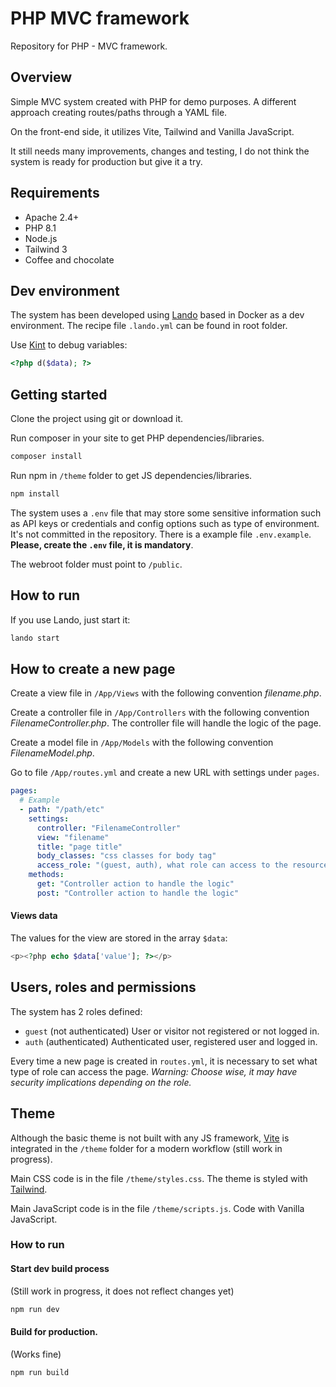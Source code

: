 # PHP MVC framework

Repository for PHP - MVC framework.

## Overview

Simple MVC system created with PHP for demo purposes. A different approach creating routes/paths through a YAML file.

On the front-end side, it utilizes Vite, Tailwind and Vanilla JavaScript.

It still needs many improvements, changes and testing, I do not think the system is ready for production but give it a try.

## Requirements

- Apache 2.4+
- PHP 8.1
- Node.js
- Tailwind 3
- Coffee and chocolate

## Dev environment

The system has been developed using [Lando](https://lando.dev) based in Docker as a dev environment. The recipe file `.lando.yml` can be found in root folder.

Use [Kint](https://kint-php.github.io/kint/) to debug variables:

```php
<?php d($data); ?>
```

## Getting started

Clone the project using git or download it.

Run composer in your site to get PHP dependencies/libraries.

```bash
composer install
```

Run npm in `/theme` folder to get JS dependencies/libraries.

```bash
npm install
```

The system uses a `.env` file that may store some sensitive information such as API keys or credentials and config options such as type of environment. It's not committed in the repository. There is a example file `.env.example`. **Please, create the `.env` file, it is mandatory**.

The webroot folder must point to `/public`.

## How to run

If you use Lando, just start it:

```bash
lando start
```

## How to create a new page

Create a view file in `/App/Views` with the following convention _filename.php_.

Create a controller file in `/App/Controllers` with the following convention _FilenameController.php_. The controller file will handle the logic of the page.

Create a model file in `/App/Models` with the following convention _FilenameModel.php_.

Go to file `/App/routes.yml` and create a new URL with settings under `pages`.

```yaml
pages:
  # Example
  - path: "/path/etc"
    settings:
      controller: "FilenameController"
      view: "filename"
      title: "page title"
      body_classes: "css classes for body tag"
      access_role: "(guest, auth), what role can access to the resource"
    methods:
      get: "Controller action to handle the logic"
      post: "Controller action to handle the logic"
```

#### Views data

The values for the view are stored in the array `$data`:

```php
<p><?php echo $data['value']; ?></p>
```

## Users, roles and permissions

The system has 2 roles defined:

- `guest` (not authenticated) User or visitor not registered or not logged in.
- `auth` (authenticated) Authenticated user, registered user and logged in.

Every time a new page is created in `routes.yml`, it is necessary to set what type of role can access the page. _Warning: Choose wise, it may have security implications depending on the role._

## Theme

Although the basic theme is not built with any JS framework, [Vite](https://vitejs.dev/) is integrated in the `/theme` folder for a modern workflow (still work in progress).

Main CSS code is in the file `/theme/styles.css`. The theme is styled with [Tailwind](https://tailwindcss.com).

Main JavaScript code is in the file `/theme/scripts.js`. Code with Vanilla JavaScript.

### How to run

#### Start dev build process

(Still work in progress, it does not reflect changes yet)

```bash
npm run dev
```

#### Build for production.
(Works fine)

```bash
npm run build
```
